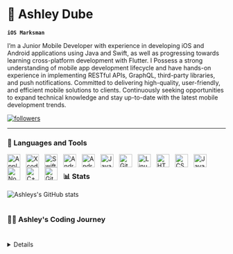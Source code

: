 # 🐐 Ashley Dube

**`iOS Marksman`**

I’m a Junior Mobile Developer with experience in developing iOS and Android applications using Java and Swift, as well as progressing towards learning cross-platform development with Flutter. I Possess a strong understanding of mobile app development lifecycle and have hands-on experience in implementing RESTful APIs, GraphQL, third-party libraries, and push notifications. Committed to delivering high-quality, user-friendly, and efficient mobile solutions to clients. Continuously seeking opportunities to expand technical knowledge and stay up-to-date with the latest mobile development trends.


   <p align="left">
      <a href="https://github.com/ashleydee1999?tab=followers">
         <img alt="followers" title="Follow me on Github" src="https://custom-icon-badges.demolab.com/github/followers/ashleydee1999?color=236ad3&labelColor=1155ba&style=for-the-badge&logo=person-add&label=Follow&logoColor=white"/></a>
   </p>

---

### 🧰 Languages and Tools

<img align="left" alt="Apple" width="30px" style="padding-right:10px;" src="https://cdn.jsdelivr.net/gh/devicons/devicon/icons/apple/apple-original.svg"/>
<img align="left" alt="Xcode" width="30px" style="padding-right:10px;" src="https://cdn.jsdelivr.net/gh/devicons/devicon/icons/xcode/xcode-original.svg"/>
<img align="left" alt="Swift" width="30px" style="padding-right:10px;" src="https://cdn.jsdelivr.net/gh/devicons/devicon/icons/swift/swift-original.svg"/>
<img align="left" alt="Android" width="30px" style="padding-right:10px;" src="https://cdn.jsdelivr.net/gh/devicons/devicon/icons/android/android-original.svg"/>
<img align="left" alt="Android Studio" width="30px" style="padding-right:10px;" src="https://cdn.jsdelivr.net/gh/devicons/devicon/icons/androidstudio/androidstudio-original.svg"/>
<img align="left" alt="Java" width="30px" style="padding-right:10px;" src="https://cdn.jsdelivr.net/gh/devicons/devicon/icons/java/java-original.svg"/>
<img align="left" alt="Git" width="30px" style="padding-right:10px;" src="https://cdn.jsdelivr.net/gh/devicons/devicon/icons/git/git-original.svg" />
<img align="left" alt="Linux" width="30px" style="padding-right:10px;" src="https://cdn.jsdelivr.net/gh/devicons/devicon/icons/linux/linux-original.svg" />
<img align="left" alt="HTML" width="30px" style="padding-right:10px;" src="https://cdn.jsdelivr.net/gh/devicons/devicon/icons/html5/html5-plain.svg" />
<img align="left" alt="CSS" width="30px" style="padding-right:10px;" src="https://cdn.jsdelivr.net/gh/devicons/devicon/icons/css3/css3-plain.svg" />
<img align="left" alt="JavaScript" width="30px" style="padding-right:10px;" src="https://cdn.jsdelivr.net/gh/devicons/devicon/icons/javascript/javascript-plain.svg" />
<img align="left" alt="NodeJS" width="30px" style="padding-right:10px;" src="https://cdn.jsdelivr.net/gh/devicons/devicon/icons/nodejs/nodejs-original.svg" />
<img align="left" alt="C++" width="30px" style="padding-right:10px;" src="https://cdn.jsdelivr.net/gh/devicons/devicon/icons/cplusplus/cplusplus-line.svg" />
<img align="left" alt="GitHub" width="30px" style="padding-right:10px;" src="https://cdn.jsdelivr.net/gh/devicons/devicon/icons/github/github-original.svg" />
<br />


### 📊 Stats

![Ashleys's GitHub stats](https://github-readme-stats.vercel.app/api?username=ashleydee1999&show_icons=true&theme=gruvbox)

<!-- ![GitHub Streak](https://streak-stats.demolab.com?user=ForrestKnight&theme=gruvbox&border_radius=4.5) -->

#
 <summary><h3>👨‍💻 Ashley's Coding Journey</h3></summary>

#
<details>
I embarked on my coding journey during my college education, pursuing a degree in Information Technology with a strong desire to learn all aspects of programming, including coding, Linux, and theory. As a novice programmer compared to classmates who had prior programming experience in high school, I set a goal for myself to excel in Java, which was a central language in my software development courses. Upon reaching my final year, I participated in two significant programming projects. The first was the creation of an e-commerce store, while the second project involved the development of an Android application, which sparked my interest in mobile development. I dedicated a significant amount of time to honing my skills in Android development and was rewarded with excellent grades for the project. Three months after completing my degree, I received a bursary to study iOS development, leading me to pivot from Android to iOS development. I am now an iOS developer, with my proudest accomplishment being the development of a simple e-commerce application using Shopify's iOS SDK. Checkout the [travSIM iOS app here](https://apps.apple.com/app/travsim/id6443945037). My next objective is to learn cross-platform development using Flutter.
